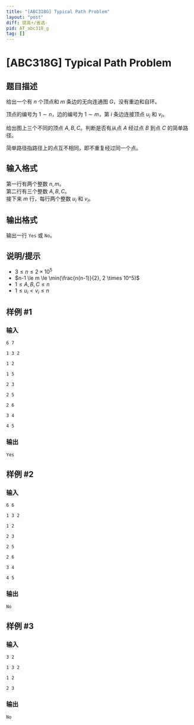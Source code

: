 ```yaml
---
title: "[ABC318G] Typical Path Problem"
layout: "post"
diff: 提高+/省选-
pid: AT_abc318_g
tag: []
---
```


# [ABC318G] Typical Path Problem

## 题目描述

给出一个有 $n$ 个顶点和 $m$ 条边的无向连通图 $G$，没有重边和自环。

顶点的编号为 $1 \sim n$，边的编号为 $1 \sim m$，第 $i$ 条边连接顶点 $u_i$ 和 $v_i$。

给出图上三个不同的顶点 $A,B,C$。判断是否有从点 $A$ 经过点 $B$ 到点 $C$ 的简单路径。

简单路径指路径上的点互不相同，即不重复经过同一个点。

## 输入格式

第一行有两个整数 $n,m$。  
第二行有三个整数 $A,B,C$。  
接下来 $m$ 行，每行两个整数 $u_i$ 和 $v_i$。

## 输出格式

输出一行 `Yes` 或 `No`。

## 说明/提示

- $3 \le n \le 2 \times 10^5$
- $n-1 \le m \le \min(\frac{n(n-1)}{2}, 2 \times 10^5)$
- $1 \le A,B,C \le n$
- $1 \le u_i < v_i \le n$

## 样例 #1

### 输入

```
6 7
1 3 2
1 2
1 5
2 3
2 5
2 6
3 4
4 5
```

### 输出

```
Yes
```

## 样例 #2

### 输入

```
6 6
1 3 2
1 2
2 3
2 5
2 6
3 4
4 5
```

### 输出

```
No
```

## 样例 #3

### 输入

```
3 2
1 3 2
1 2
2 3
```

### 输出

```
No
```

